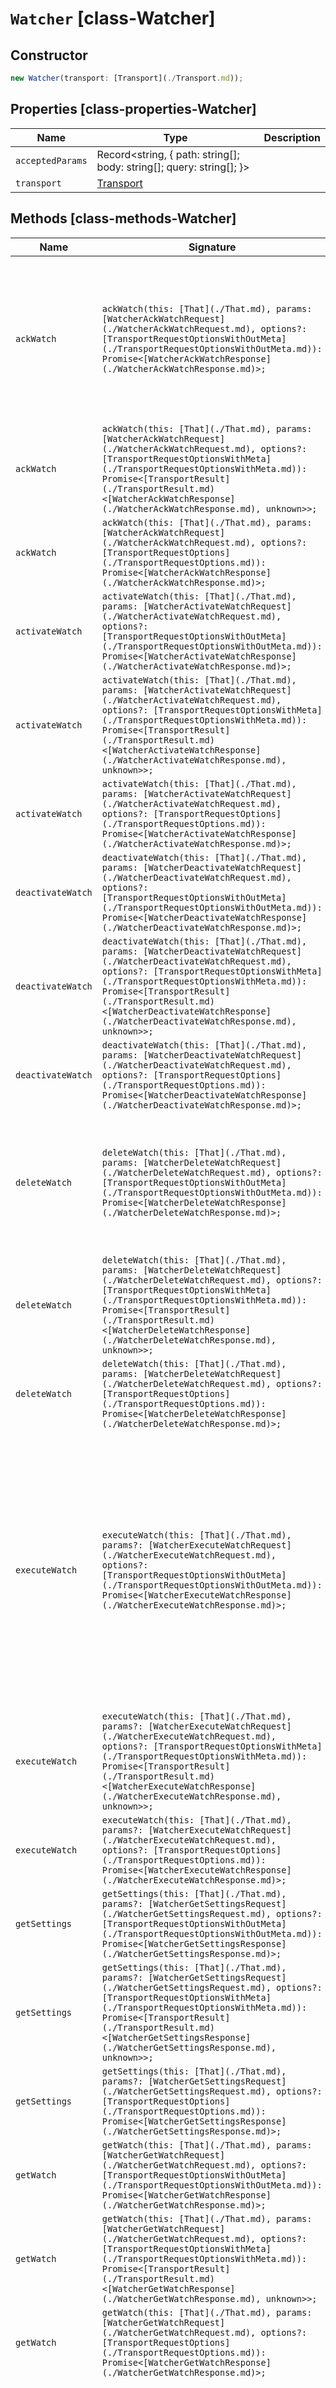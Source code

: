 # `Watcher` [class-Watcher]

## Constructor

```typescript
new Watcher(transport: [Transport](./Transport.md));
```

## Properties [class-properties-Watcher]

| Name | Type | Description |
| - | - | - |
| `acceptedParams` | Record<string, { path: string[]; body: string[]; query: string[]; }> | &nbsp; |
| `transport` | [Transport](./Transport.md) | &nbsp; |

## Methods [class-methods-Watcher]

| Name | Signature | Description |
| - | - | - |
| `ackWatch` | `ackWatch(this: [That](./That.md), params: [WatcherAckWatchRequest](./WatcherAckWatchRequest.md), options?: [TransportRequestOptionsWithOutMeta](./TransportRequestOptionsWithOutMeta.md)): Promise<[WatcherAckWatchResponse](./WatcherAckWatchResponse.md)>;` | Acknowledge a watch. Acknowledging a watch enables you to manually throttle the execution of the watch's actions. The acknowledgement state of an action is stored in the `status.actions.<id>.ack.state` structure. IMPORTANT: If the specified watch is currently being executed, this API will return an error The reason for this behavior is to prevent overwriting the watch status from a watch execution. Acknowledging an action throttles further executions of that action until its `ack.state` is reset to `awaits_successful_execution`. This happens when the condition of the watch is not met (the condition evaluates to false). |
| `ackWatch` | `ackWatch(this: [That](./That.md), params: [WatcherAckWatchRequest](./WatcherAckWatchRequest.md), options?: [TransportRequestOptionsWithMeta](./TransportRequestOptionsWithMeta.md)): Promise<[TransportResult](./TransportResult.md)<[WatcherAckWatchResponse](./WatcherAckWatchResponse.md), unknown>>;` | &nbsp; |
| `ackWatch` | `ackWatch(this: [That](./That.md), params: [WatcherAckWatchRequest](./WatcherAckWatchRequest.md), options?: [TransportRequestOptions](./TransportRequestOptions.md)): Promise<[WatcherAckWatchResponse](./WatcherAckWatchResponse.md)>;` | &nbsp; |
| `activateWatch` | `activateWatch(this: [That](./That.md), params: [WatcherActivateWatchRequest](./WatcherActivateWatchRequest.md), options?: [TransportRequestOptionsWithOutMeta](./TransportRequestOptionsWithOutMeta.md)): Promise<[WatcherActivateWatchResponse](./WatcherActivateWatchResponse.md)>;` | Activate a watch. A watch can be either active or inactive. |
| `activateWatch` | `activateWatch(this: [That](./That.md), params: [WatcherActivateWatchRequest](./WatcherActivateWatchRequest.md), options?: [TransportRequestOptionsWithMeta](./TransportRequestOptionsWithMeta.md)): Promise<[TransportResult](./TransportResult.md)<[WatcherActivateWatchResponse](./WatcherActivateWatchResponse.md), unknown>>;` | &nbsp; |
| `activateWatch` | `activateWatch(this: [That](./That.md), params: [WatcherActivateWatchRequest](./WatcherActivateWatchRequest.md), options?: [TransportRequestOptions](./TransportRequestOptions.md)): Promise<[WatcherActivateWatchResponse](./WatcherActivateWatchResponse.md)>;` | &nbsp; |
| `deactivateWatch` | `deactivateWatch(this: [That](./That.md), params: [WatcherDeactivateWatchRequest](./WatcherDeactivateWatchRequest.md), options?: [TransportRequestOptionsWithOutMeta](./TransportRequestOptionsWithOutMeta.md)): Promise<[WatcherDeactivateWatchResponse](./WatcherDeactivateWatchResponse.md)>;` | Deactivate a watch. A watch can be either active or inactive. |
| `deactivateWatch` | `deactivateWatch(this: [That](./That.md), params: [WatcherDeactivateWatchRequest](./WatcherDeactivateWatchRequest.md), options?: [TransportRequestOptionsWithMeta](./TransportRequestOptionsWithMeta.md)): Promise<[TransportResult](./TransportResult.md)<[WatcherDeactivateWatchResponse](./WatcherDeactivateWatchResponse.md), unknown>>;` | &nbsp; |
| `deactivateWatch` | `deactivateWatch(this: [That](./That.md), params: [WatcherDeactivateWatchRequest](./WatcherDeactivateWatchRequest.md), options?: [TransportRequestOptions](./TransportRequestOptions.md)): Promise<[WatcherDeactivateWatchResponse](./WatcherDeactivateWatchResponse.md)>;` | &nbsp; |
| `deleteWatch` | `deleteWatch(this: [That](./That.md), params: [WatcherDeleteWatchRequest](./WatcherDeleteWatchRequest.md), options?: [TransportRequestOptionsWithOutMeta](./TransportRequestOptionsWithOutMeta.md)): Promise<[WatcherDeleteWatchResponse](./WatcherDeleteWatchResponse.md)>;` | Delete a watch. When the watch is removed, the document representing the watch in the `.watches` index is gone and it will never be run again. Deleting a watch does not delete any watch execution records related to this watch from the watch history. IMPORTANT: Deleting a watch must be done by using only this API. Do not delete the watch directly from the `.watches` index using the Elasticsearch delete document API When Elasticsearch security features are enabled, make sure no write privileges are granted to anyone for the `.watches` index. |
| `deleteWatch` | `deleteWatch(this: [That](./That.md), params: [WatcherDeleteWatchRequest](./WatcherDeleteWatchRequest.md), options?: [TransportRequestOptionsWithMeta](./TransportRequestOptionsWithMeta.md)): Promise<[TransportResult](./TransportResult.md)<[WatcherDeleteWatchResponse](./WatcherDeleteWatchResponse.md), unknown>>;` | &nbsp; |
| `deleteWatch` | `deleteWatch(this: [That](./That.md), params: [WatcherDeleteWatchRequest](./WatcherDeleteWatchRequest.md), options?: [TransportRequestOptions](./TransportRequestOptions.md)): Promise<[WatcherDeleteWatchResponse](./WatcherDeleteWatchResponse.md)>;` | &nbsp; |
| `executeWatch` | `executeWatch(this: [That](./That.md), params?: [WatcherExecuteWatchRequest](./WatcherExecuteWatchRequest.md), options?: [TransportRequestOptionsWithOutMeta](./TransportRequestOptionsWithOutMeta.md)): Promise<[WatcherExecuteWatchResponse](./WatcherExecuteWatchResponse.md)>;` | Run a watch. This API can be used to force execution of the watch outside of its triggering logic or to simulate the watch execution for debugging purposes. For testing and debugging purposes, you also have fine-grained control on how the watch runs. You can run the watch without running all of its actions or alternatively by simulating them. You can also force execution by ignoring the watch condition and control whether a watch record would be written to the watch history after it runs. You can use the run watch API to run watches that are not yet registered by specifying the watch definition inline. This serves as great tool for testing and debugging your watches prior to adding them to Watcher. When Elasticsearch security features are enabled on your cluster, watches are run with the privileges of the user that stored the watches. If your user is allowed to read index `a`, but not index `b`, then the exact same set of rules will apply during execution of a watch. When using the run watch API, the authorization data of the user that called the API will be used as a base, instead of the information who stored the watch. |
| `executeWatch` | `executeWatch(this: [That](./That.md), params?: [WatcherExecuteWatchRequest](./WatcherExecuteWatchRequest.md), options?: [TransportRequestOptionsWithMeta](./TransportRequestOptionsWithMeta.md)): Promise<[TransportResult](./TransportResult.md)<[WatcherExecuteWatchResponse](./WatcherExecuteWatchResponse.md), unknown>>;` | &nbsp; |
| `executeWatch` | `executeWatch(this: [That](./That.md), params?: [WatcherExecuteWatchRequest](./WatcherExecuteWatchRequest.md), options?: [TransportRequestOptions](./TransportRequestOptions.md)): Promise<[WatcherExecuteWatchResponse](./WatcherExecuteWatchResponse.md)>;` | &nbsp; |
| `getSettings` | `getSettings(this: [That](./That.md), params?: [WatcherGetSettingsRequest](./WatcherGetSettingsRequest.md), options?: [TransportRequestOptionsWithOutMeta](./TransportRequestOptionsWithOutMeta.md)): Promise<[WatcherGetSettingsResponse](./WatcherGetSettingsResponse.md)>;` | Get Watcher index settings. Get settings for the Watcher internal index ( `.watches`). Only a subset of settings are shown, for example `index.auto_expand_replicas` and `index.number_of_replicas`. |
| `getSettings` | `getSettings(this: [That](./That.md), params?: [WatcherGetSettingsRequest](./WatcherGetSettingsRequest.md), options?: [TransportRequestOptionsWithMeta](./TransportRequestOptionsWithMeta.md)): Promise<[TransportResult](./TransportResult.md)<[WatcherGetSettingsResponse](./WatcherGetSettingsResponse.md), unknown>>;` | &nbsp; |
| `getSettings` | `getSettings(this: [That](./That.md), params?: [WatcherGetSettingsRequest](./WatcherGetSettingsRequest.md), options?: [TransportRequestOptions](./TransportRequestOptions.md)): Promise<[WatcherGetSettingsResponse](./WatcherGetSettingsResponse.md)>;` | &nbsp; |
| `getWatch` | `getWatch(this: [That](./That.md), params: [WatcherGetWatchRequest](./WatcherGetWatchRequest.md), options?: [TransportRequestOptionsWithOutMeta](./TransportRequestOptionsWithOutMeta.md)): Promise<[WatcherGetWatchResponse](./WatcherGetWatchResponse.md)>;` | Get a watch. |
| `getWatch` | `getWatch(this: [That](./That.md), params: [WatcherGetWatchRequest](./WatcherGetWatchRequest.md), options?: [TransportRequestOptionsWithMeta](./TransportRequestOptionsWithMeta.md)): Promise<[TransportResult](./TransportResult.md)<[WatcherGetWatchResponse](./WatcherGetWatchResponse.md), unknown>>;` | &nbsp; |
| `getWatch` | `getWatch(this: [That](./That.md), params: [WatcherGetWatchRequest](./WatcherGetWatchRequest.md), options?: [TransportRequestOptions](./TransportRequestOptions.md)): Promise<[WatcherGetWatchResponse](./WatcherGetWatchResponse.md)>;` | &nbsp; |
| `putWatch` | `putWatch(this: [That](./That.md), params: [WatcherPutWatchRequest](./WatcherPutWatchRequest.md), options?: [TransportRequestOptionsWithOutMeta](./TransportRequestOptionsWithOutMeta.md)): Promise<[WatcherPutWatchResponse](./WatcherPutWatchResponse.md)>;` | Create or update a watch. When a watch is registered, a new document that represents the watch is added to the `.watches` index and its trigger is immediately registered with the relevant trigger engine. Typically for the `schedule` trigger, the scheduler is the trigger engine. IMPORTANT: You must use Kibana or this API to create a watch. Do not add a watch directly to the `.watches` index by using the Elasticsearch index API. If Elasticsearch security features are enabled, do not give users write privileges on the `.watches` index. When you add a watch you can also define its initial active state by setting the *active* parameter. When Elasticsearch security features are enabled, your watch can index or search only on indices for which the user that stored the watch has privileges. If the user is able to read index `a`, but not index `b`, the same will apply when the watch runs. |
| `putWatch` | `putWatch(this: [That](./That.md), params: [WatcherPutWatchRequest](./WatcherPutWatchRequest.md), options?: [TransportRequestOptionsWithMeta](./TransportRequestOptionsWithMeta.md)): Promise<[TransportResult](./TransportResult.md)<[WatcherPutWatchResponse](./WatcherPutWatchResponse.md), unknown>>;` | &nbsp; |
| `putWatch` | `putWatch(this: [That](./That.md), params: [WatcherPutWatchRequest](./WatcherPutWatchRequest.md), options?: [TransportRequestOptions](./TransportRequestOptions.md)): Promise<[WatcherPutWatchResponse](./WatcherPutWatchResponse.md)>;` | &nbsp; |
| `queryWatches` | `queryWatches(this: [That](./That.md), params?: [WatcherQueryWatchesRequest](./WatcherQueryWatchesRequest.md), options?: [TransportRequestOptionsWithOutMeta](./TransportRequestOptionsWithOutMeta.md)): Promise<[WatcherQueryWatchesResponse](./WatcherQueryWatchesResponse.md)>;` | Query watches. Get all registered watches in a paginated manner and optionally filter watches by a query. Note that only the `_id` and `metadata.*` fields are queryable or sortable. |
| `queryWatches` | `queryWatches(this: [That](./That.md), params?: [WatcherQueryWatchesRequest](./WatcherQueryWatchesRequest.md), options?: [TransportRequestOptionsWithMeta](./TransportRequestOptionsWithMeta.md)): Promise<[TransportResult](./TransportResult.md)<[WatcherQueryWatchesResponse](./WatcherQueryWatchesResponse.md), unknown>>;` | &nbsp; |
| `queryWatches` | `queryWatches(this: [That](./That.md), params?: [WatcherQueryWatchesRequest](./WatcherQueryWatchesRequest.md), options?: [TransportRequestOptions](./TransportRequestOptions.md)): Promise<[WatcherQueryWatchesResponse](./WatcherQueryWatchesResponse.md)>;` | &nbsp; |
| `start` | `start(this: [That](./That.md), params?: [WatcherStartRequest](./WatcherStartRequest.md), options?: [TransportRequestOptionsWithOutMeta](./TransportRequestOptionsWithOutMeta.md)): Promise<[WatcherStartResponse](./WatcherStartResponse.md)>;` | Start the watch service. Start the Watcher service if it is not already running. |
| `start` | `start(this: [That](./That.md), params?: [WatcherStartRequest](./WatcherStartRequest.md), options?: [TransportRequestOptionsWithMeta](./TransportRequestOptionsWithMeta.md)): Promise<[TransportResult](./TransportResult.md)<[WatcherStartResponse](./WatcherStartResponse.md), unknown>>;` | &nbsp; |
| `start` | `start(this: [That](./That.md), params?: [WatcherStartRequest](./WatcherStartRequest.md), options?: [TransportRequestOptions](./TransportRequestOptions.md)): Promise<[WatcherStartResponse](./WatcherStartResponse.md)>;` | &nbsp; |
| `stats` | `stats(this: [That](./That.md), params?: [WatcherStatsRequest](./WatcherStatsRequest.md), options?: [TransportRequestOptionsWithOutMeta](./TransportRequestOptionsWithOutMeta.md)): Promise<[WatcherStatsResponse](./WatcherStatsResponse.md)>;` | Get Watcher statistics. This API always returns basic metrics. You retrieve more metrics by using the metric parameter. |
| `stats` | `stats(this: [That](./That.md), params?: [WatcherStatsRequest](./WatcherStatsRequest.md), options?: [TransportRequestOptionsWithMeta](./TransportRequestOptionsWithMeta.md)): Promise<[TransportResult](./TransportResult.md)<[WatcherStatsResponse](./WatcherStatsResponse.md), unknown>>;` | &nbsp; |
| `stats` | `stats(this: [That](./That.md), params?: [WatcherStatsRequest](./WatcherStatsRequest.md), options?: [TransportRequestOptions](./TransportRequestOptions.md)): Promise<[WatcherStatsResponse](./WatcherStatsResponse.md)>;` | &nbsp; |
| `stop` | `stop(this: [That](./That.md), params?: [WatcherStopRequest](./WatcherStopRequest.md), options?: [TransportRequestOptionsWithOutMeta](./TransportRequestOptionsWithOutMeta.md)): Promise<[WatcherStopResponse](./WatcherStopResponse.md)>;` | Stop the watch service. Stop the Watcher service if it is running. |
| `stop` | `stop(this: [That](./That.md), params?: [WatcherStopRequest](./WatcherStopRequest.md), options?: [TransportRequestOptionsWithMeta](./TransportRequestOptionsWithMeta.md)): Promise<[TransportResult](./TransportResult.md)<[WatcherStopResponse](./WatcherStopResponse.md), unknown>>;` | &nbsp; |
| `stop` | `stop(this: [That](./That.md), params?: [WatcherStopRequest](./WatcherStopRequest.md), options?: [TransportRequestOptions](./TransportRequestOptions.md)): Promise<[WatcherStopResponse](./WatcherStopResponse.md)>;` | &nbsp; |
| `updateSettings` | `updateSettings(this: [That](./That.md), params?: [WatcherUpdateSettingsRequest](./WatcherUpdateSettingsRequest.md), options?: [TransportRequestOptionsWithOutMeta](./TransportRequestOptionsWithOutMeta.md)): Promise<[WatcherUpdateSettingsResponse](./WatcherUpdateSettingsResponse.md)>;` | Update Watcher index settings. Update settings for the Watcher internal index ( `.watches`). Only a subset of settings can be modified. This includes `index.auto_expand_replicas`, `index.number_of_replicas`, `index.routing.allocation.exclude.*`, `index.routing.allocation.include.*` and `index.routing.allocation.require.*`. Modification of `index.routing.allocation.include._tier_preference` is an exception and is not allowed as the Watcher shards must always be in the `data_content` tier. |
| `updateSettings` | `updateSettings(this: [That](./That.md), params?: [WatcherUpdateSettingsRequest](./WatcherUpdateSettingsRequest.md), options?: [TransportRequestOptionsWithMeta](./TransportRequestOptionsWithMeta.md)): Promise<[TransportResult](./TransportResult.md)<[WatcherUpdateSettingsResponse](./WatcherUpdateSettingsResponse.md), unknown>>;` | &nbsp; |
| `updateSettings` | `updateSettings(this: [That](./That.md), params?: [WatcherUpdateSettingsRequest](./WatcherUpdateSettingsRequest.md), options?: [TransportRequestOptions](./TransportRequestOptions.md)): Promise<[WatcherUpdateSettingsResponse](./WatcherUpdateSettingsResponse.md)>;` | &nbsp; |
